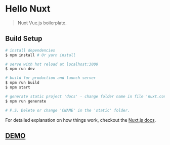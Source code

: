 # Hello Nuxt

> Nuxt Vue.js boilerplate.

## Build Setup

``` bash
# install dependencies
$ npm install # Or yarn install

# serve with hot reload at localhost:3000
$ npm run dev

# build for production and launch server
$ npm run build
$ npm start

# generate static project 'docs' - change folder name in file 'nuxt.config.js'
$ npm run generate

# P.S. Delete or change 'CNAME' in the 'static' folder.
```

For detailed explanation on how things work, checkout the [Nuxt.js docs](https://github.com/nuxt/nuxt.js).

## [DEMO](https://fadziljusri.github.io/hello-nuxt)

